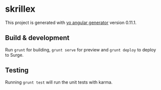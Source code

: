 # skrillex

This project is generated with [yo angular generator](https://github.com/yeoman/generator-angular)
version 0.11.1.

## Build & development

Run `grunt` for building, `grunt serve` for preview and `grunt deploy` to deploy to Surge.

## Testing

Running `grunt test` will run the unit tests with karma.

